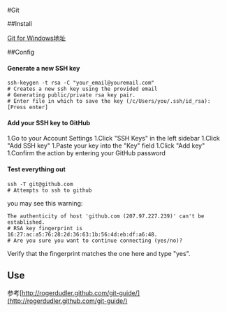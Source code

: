 #Git

##Install

[Git for Windows地址](http://msysgit.github.com/)

##Config

#### Generate a new SSH key

	ssh-keygen -t rsa -C "your_email@youremail.com"
	# Creates a new ssh key using the provided email
	# Generating public/private rsa key pair.
	# Enter file in which to save the key (/c/Users/you/.ssh/id_rsa): [Press enter]
	
#### Add your SSH key to GitHub

1.Go to your Account Settings
1.Click "SSH Keys" in the left sidebar
1.Click "Add SSH key"
1.Paste your key into the "Key" field
1.Click "Add key"
1.Confirm the action by entering your GitHub password

#### Test everything out

	ssh -T git@github.com
	# Attempts to ssh to github
	
you may see this warning:

	The authenticity of host 'github.com (207.97.227.239)' can't be established.
	# RSA key fingerprint is 16:27:ac:a5:76:28:2d:36:63:1b:56:4d:eb:df:a6:48.
	# Are you sure you want to continue connecting (yes/no)?
	
Verify that the fingerprint matches the one here and type "yes".

## Use

参考[http://rogerdudler.github.com/git-guide/](http://rogerdudler.github.com/git-guide/)
	
